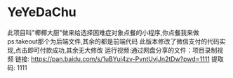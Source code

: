 # YeYeDaChu
此项目叫"椰椰大厨"做来给选择困难症对象点餐的小程序,你点餐我来做
ps:takeout那个为后端文件,其余的都是前端代码
此版本修改了微信支付的代码实现,点击即可付款成功,其余无大修改
运行视频:通过网盘分享的文件：项目录制视频 链接: https://pan.baidu.com/s/1uBYui4zv-PvntUvjJn2tDw?pwd=1111 提取码: 1111
